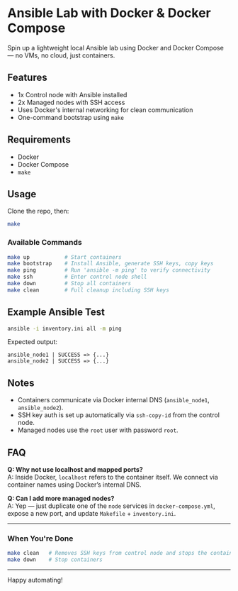 # Ansible Lab with Docker & Docker Compose

Spin up a lightweight local Ansible lab using Docker and Docker Compose — no
VMs, no cloud, just containers.

## Features

- 1x Control node with Ansible installed
- 2x Managed nodes with SSH access
- Uses Docker's internal networking for clean communication
- One-command bootstrap using `make`

## Requirements

- Docker
- Docker Compose
- `make`

## Usage

Clone the repo, then:

```bash
make
```

### Available Commands

```bash
make up           # Start containers
make bootstrap    # Install Ansible, generate SSH keys, copy keys
make ping         # Run 'ansible -m ping' to verify connectivity
make ssh          # Enter control node shell
make down         # Stop all containers
make clean        # Full cleanup including SSH keys
```

## Example Ansible Test

```bash
ansible -i inventory.ini all -m ping
```

Expected output:

```text
ansible_node1 | SUCCESS => {...}
ansible_node2 | SUCCESS => {...}
```

## Notes

- Containers communicate via Docker internal DNS (`ansible_node1`, `ansible_node2`).
- SSH key auth is set up automatically via `ssh-copy-id` from the control node.
- Managed nodes use the `root` user with password `root`.

## FAQ

**Q: Why not use localhost and mapped ports?**  
A: Inside Docker, `localhost` refers to the container itself. We connect via
container names using Docker’s internal DNS.

**Q: Can I add more managed nodes?**  
A: Yep — just duplicate one of the `node` services in `docker-compose.yml`,
expose a new port, and update `Makefile` + `inventory.ini`.

---

### When You're Done

```bash
make clean   # Removes SSH keys from control node and stops the containers
make down    # Stop containers
```

---

Happy automating!
